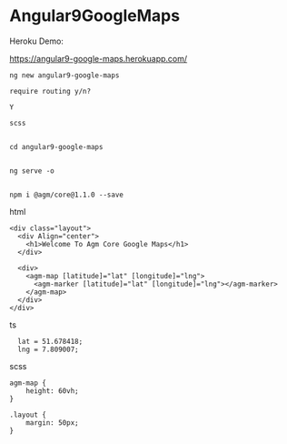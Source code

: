 # Angular9GoogleMaps



Heroku Demo:

  https://angular9-google-maps.herokuapp.com/
  
  
  
    ng new angular9-google-maps

    require routing y/n?

    Y

    scss 


    cd angular9-google-maps


    ng serve -o


    npm i @agm/core@1.1.0 --save

html

    <div class="layout">
      <div Align="center">
        <h1>Welcome To Agm Core Google Maps</h1>
      </div>

      <div>
        <agm-map [latitude]="lat" [longitude]="lng">
          <agm-marker [latitude]="lat" [longitude]="lng"></agm-marker>
        </agm-map>
      </div>
    </div>
    
    
    
ts

      lat = 51.678418;
      lng = 7.809007;
      
      
scss

    agm-map {
        height: 60vh;
    }

    .layout {
        margin: 50px;
    }

